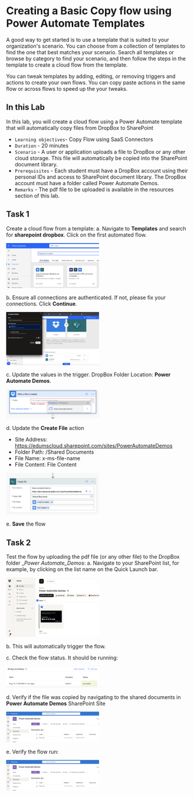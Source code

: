 # Creating a Basic Copy flow using Power Automate Templates

A good way to get started is to use a template that is suited to your organization's scenario. You can choose from a collection of templates to find the one that best matches your scenario. Search all templates or browse by category to find your scenario, and then follow the steps in the template to create a cloud flow from the template.

You can tweak templates by adding, editing, or removing triggers and actions to create your own flows. You can copy paste actions in the same flow or across flows to speed up the your tweaks.

## In this Lab

In this lab, you will create a cloud flow using a Power Automate template that will automatically copy files from DropBox to SharePoint

* `Learning objectives`- Copy Flow using SaaS Connectors
* `Duration` - 20 minutes
* `Scenario` - A user or application uploads a file to DropBox or any other cloud storage. This file will automatically be copied into the SharePoint document library.
* `Prerequisites` - Each student must have a DropBox account using their personal IDs and access to SharePoint document library. The DropBox account must have a folder called Power Automate Demos.
* `Remarks` - The pdf file to be uploaded is available in the resources section of this lab.


## Task 1

Create a cloud flow from a template:
  a. Navigate to __Templates__ and search for __sharepoint dropbox__. Click on the first automated flow.

  <img src="images/image.png" alt="image" width="50%" height="50%">
  

  b. Ensure all connections are authenticated. If not, please fix your connections. Click __Continue__.

  <img src="images/image-1.png" alt="image" width="50%" height="50%">


  c. Update the values in the trigger. DropBox Folder Location: __Power Automate Demos__.
    
  <img src="images/image-2.png" alt="image" width="50%" height="50%">


  d. Update the __Create File__ action
  
  - Site Address: https://edumscloud.sharepoint.com/sites/PowerAutomateDemos
  - Folder Path: /Shared Documents
  - File Name: x-ms-file-name
  - File Content: File Content
 
  <img src="images/image-3.png" alt="image" width="50%" height="50%">


e. __Save__ the flow

## Task 2

Test the flow by uploading the pdf file (or any other file) to the DropBox folder __Power Automate_Demos_:
a. Navigate to your SharePoint list, for example, by clicking on the list name on the Quick Launch bar.

  <img src="images/image-4.png" alt="image" width="50%" height="50%">


b. This will automatically trigger the flow.

c. Check the flow status. It should be running:

  <img src="images/image-5.png" alt="image" width="50%" height="50%">


d. Verify if the file was copied by navigating to the shared documents in __Power Automate Demos__ SharePoint Site

  <img src="images/image-6.png" alt="image" width="50%" height="50%">


e. Verify the flow run:

  <img src="images/image-6.png" alt="image" width="50%" height="50%">
